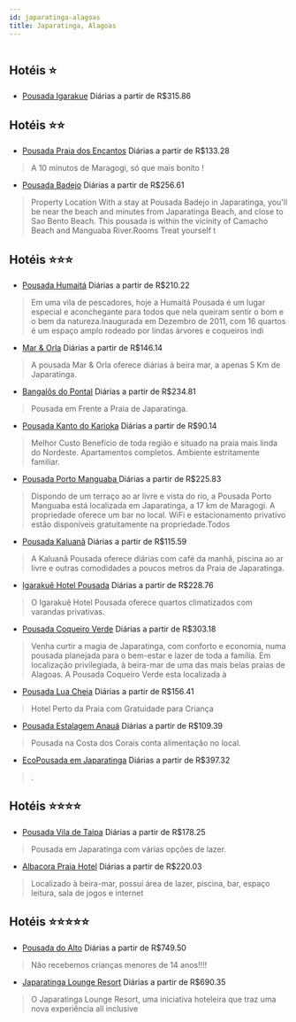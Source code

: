 ```yaml
---
id: japaratinga-alagoas
title: Japaratinga, Alagoas
---
```


<center><img src="http://media.omnibees.com/Images/6137/Property/198746.jpg" alt="" /></center>


## Hotéis ⭐️

-    [Pousada Igarakue](https://www.hurb.com/aud/https://www.hurb.com/hoteis/japaratinga/pousada-igarakue-JNP-JP233899?cmp=18055) Diárias a partir de R$315.86
   > 






## Hotéis ⭐️⭐️

-    [Pousada Praia dos Encantos](https://www.hurb.com/aud/https://www.hurb.com/hoteis/japaratinga/pousada-praia-dos-encantos-5130?cmp=18055) Diárias a partir de R$133.28
   > A 10 minutos de Maragogi, só que mais bonito !
-    [Pousada Badejo](https://www.hurb.com/aud/https://www.hurb.com/hoteis/japaratinga/pousada-badejo-JNP-JP622622?cmp=18055) Diárias a partir de R$256.61
   > Property Location With a stay at Pousada Badejo in Japaratinga, you&apos;ll be near the beach and minutes from Japaratinga Beach, and close to Sao Bento Beach.  This pousada is within the vicinity of Camacho Beach and Manguaba River.Rooms Treat yourself t

## Hotéis ⭐️⭐️⭐️

-    [Pousada Humaitá](https://www.hurb.com/aud/https://www.hurb.com/hoteis/japaratinga/pousada-humaita-OMN-6137?cmp=18055) Diárias a partir de R$210.22
   > Em uma vila de pescadores, hoje a Humaitá Pousada é um lugar especial e aconchegante para todos que nela queiram sentir o bom e o bem da natureza.Inaugurada em Dezembro de 2011, com 16 quartos é um espaço amplo rodeado por lindas árvores e coqueiros indi
-    [Mar & Orla](https://www.hurb.com/aud/https://www.hurb.com/hoteis/japaratinga/mar-orla-9276?cmp=18055) Diárias a partir de R$146.14
   > A pousada Mar & Orla oferece diárias à beira mar, a apenas 5 Km de Japaratinga. 
-    [Bangalôs do Pontal](https://www.hurb.com/aud/https://www.hurb.com/hoteis/japaratinga/bangalos-do-pontal-2911?cmp=18055) Diárias a partir de R$234.81
   > Pousada em Frente a Praia de Japaratinga.
-    [Pousada Kanto do Karioka](https://www.hurb.com/aud/https://www.hurb.com/hoteis/japaratinga/pousada-kanto-do-karioka-8387?cmp=18055) Diárias a partir de R$90.14
   > Melhor Custo Benefício de toda região e situado na praia mais linda do Nordeste. Apartamentos completos. Ambiente estritamente familiar.
-    [Pousada Porto Manguaba ](https://www.hurb.com/aud/https://www.hurb.com/hoteis/japaratinga/pousada-porto-manguaba-OMN-8633?cmp=18055) Diárias a partir de R$225.83
   > Dispondo de um terraço ao ar livre e vista do rio, a Pousada Porto Manguaba está localizada em Japaratinga, a 17 km de Maragogi. A propriedade oferece um bar no local. WiFi e estacionamento privativo estão disponíveis gratuitamente na propriedade.Todos 
-    [Pousada Kaluanã](https://www.hurb.com/aud/https://www.hurb.com/hoteis/japaratinga/kaluana-pousada-9830?cmp=18055) Diárias a partir de R$115.59
   > A Kaluanã Pousada oferece diárias com café da manhã, piscina ao ar livre e outras comodidades a poucos metros da Praia de Japaratinga.
-    [Igarakuê Hotel Pousada](https://www.hurb.com/aud/https://www.hurb.com/hoteis/japaratinga/igarakue-hotel-pousada-10523?cmp=18055) Diárias a partir de R$228.76
   > O Igarakuê Hotel Pousada oferece quartos climatizados com varandas privativas.
-    [Pousada Coqueiro Verde](https://www.hurb.com/aud/https://www.hurb.com/hoteis/japaratinga/pousada-coqueiro-verde-OMN-6330?cmp=18055) Diárias a partir de R$303.18
   > Venha curtir a magia de Japaratinga, com conforto e economia, numa pousada planejada para o bem-estar e lazer de toda a família. Em localização privilegiada, à beira-mar de uma das mais belas praias de Alagoas. A Pousada Coqueiro Verde esta localizada à
-    [Pousada Lua Cheia](https://www.hurb.com/aud/https://www.hurb.com/hoteis/japaratinga/pousada-lua-cheia-2914?cmp=18055) Diárias a partir de R$156.41
   > Hotel Perto da Praia com Gratuidade para Criança
-    [Pousada Estalagem Anauá](https://www.hurb.com/aud/https://www.hurb.com/hoteis/japaratinga/pousada-estalagem-anaua-671?cmp=18055) Diárias a partir de R$109.39
   > Pousada na Costa dos Corais conta alimentação no local.
-    [EcoPousada em Japaratinga](https://www.hurb.com/aud/https://www.hurb.com/hoteis/japaratinga/ecopousada-pitangueira-16501?cmp=18055) Diárias a partir de R$397.32
   > .

## Hotéis ⭐️⭐️⭐️⭐️

-    [Pousada Vila de Taipa](https://www.hurb.com/aud/https://www.hurb.com/hoteis/japaratinga/pousada-vila-de-taipa-679?cmp=18055) Diárias a partir de R$178.25
   > Pousada em Japaratinga com várias opções de lazer. 
-    [Albacora Praia Hotel](https://www.hurb.com/aud/https://www.hurb.com/hoteis/japaratinga/albacora-praia-hotel-8410?cmp=18055) Diárias a partir de R$220.03
   > Localizado à beira-mar, possui área de lazer, piscina, bar, espaço leitura, sala de jogos e internet 

## Hotéis ⭐️⭐️⭐️⭐️⭐️

-    [Pousada do Alto](https://www.hurb.com/aud/https://www.hurb.com/hoteis/japaratinga/pousada-do-alto-7882?cmp=18055) Diárias a partir de R$749.50
   > Não recebemos crianças menores de 14 anos!!!!
-    [Japaratinga Lounge Resort](https://www.hurb.com/aud/https://www.hurb.com/hoteis/japaratinga/japaratinga-lounge-resort-11802?cmp=18055) Diárias a partir de R$690.35
   > O Japaratinga Lounge Resort, uma iniciativa hoteleira que traz uma nova experiência all inclusive
